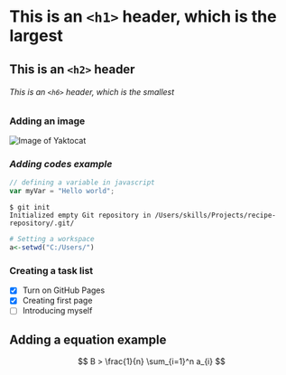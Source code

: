 # This is an `<h1>` header, which is the largest

## This is an `<h2>` header

###### This is an `<h6>` header, which is the smallest

### **Adding an image**
![Image of Yaktocat](https://octodex.github.com/images/yaktocat.png)

### *Adding codes example*

``` javascript
// defining a variable in javascript
var myVar = "Hello world";
```
```
$ git init
Initialized empty Git repository in /Users/skills/Projects/recipe-repository/.git/
```
``` R
# Setting a workspace
a<-setwd("C:/Users/")
```
### Creating a task list ###
- [x] Turn on GitHub Pages
- [x] Creating first page
- [ ] Introducing myself

## Adding a equation example ##
```math
 B >  \frac{1}{n} \sum_{i=1}^n a_{i} 
```
